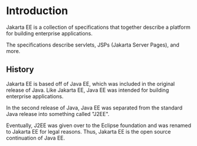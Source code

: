 # Introduction
Jakarta EE is a collection of specifications that together describe a platform for building enterprise applications.

The specifications describe servlets, JSPs (Jakarta Server Pages), and more.

## History
Jakarta EE is based off of Java EE, which was included in the original release of Java. Like Jakarta EE, Java EE was intended for building enterprise applications.

In the second release of Java, Java EE was separated from the standard Java release into something called "J2EE".

Eventually, J2EE was given over to the Eclipse foundation and was renamed to Jakarta EE for legal reasons. Thus, Jakarta EE is the open source continuation of Java EE.
